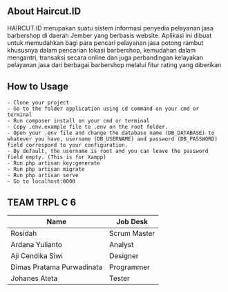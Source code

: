 
## About Haircut.ID

HAIRCUT.ID merupakan suatu sistem  informasi penyedia pelayanan jasa barbershop di daerah Jember yang berbasis website. Aplikasi ini dibuat untuk memudahkan bagi para pencari pelayanan jasa potong rambut khususnya dalam pencarian lokasi barbershop, kemudahan dalam mengantri, transaksi secara online dan juga perbandingan kelayakan pelayanan jasa dari berbagai barbershop melalui fitur rating yang diberikan




## How to Usage

    - Clone your project
    - Go to the folder application using cd command on your cmd or terminal
    - Run composer install on your cmd or terminal
    - Copy .env.example file to .env on the root folder.
    - Open your .env file and change the database name (DB_DATABASE) to whatever you have, username (DB_USERNAME) and password (DB_PASSWORD) field correspond to your configuration.
    - By default, the username is root and you can leave the password field empty. (This is for Xampp)
    - Run php artisan key:generate
    - Run php artisan migrate
    - Run php artisan serve
    - Go to localhost:8000
    
    
    
    
## TEAM TRPL C 6


| Name                      | Job Desk     |
| ------------------------- | ------------ |
| Rosidah                   | Scrum Master |
| Ardana Yulianto           | Analyst      |
| Aji Cendika Siwi          | Designer     |
| Dimas Pratama Purwadinata | Programmer    |
| Johanes Ateta             | Tester       |

